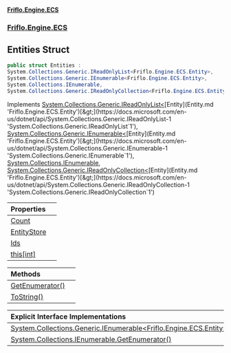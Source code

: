 #### [Friflo.Engine.ECS](index.md 'index')
### [Friflo.Engine.ECS](Friflo.Engine.ECS.md 'Friflo.Engine.ECS')

## Entities Struct

```csharp
public struct Entities :
System.Collections.Generic.IReadOnlyList<Friflo.Engine.ECS.Entity>,
System.Collections.Generic.IEnumerable<Friflo.Engine.ECS.Entity>,
System.Collections.IEnumerable,
System.Collections.Generic.IReadOnlyCollection<Friflo.Engine.ECS.Entity>
```

Implements [System.Collections.Generic.IReadOnlyList&lt;](https://docs.microsoft.com/en-us/dotnet/api/System.Collections.Generic.IReadOnlyList-1 'System.Collections.Generic.IReadOnlyList`1')[Entity](Entity.md 'Friflo.Engine.ECS.Entity')[&gt;](https://docs.microsoft.com/en-us/dotnet/api/System.Collections.Generic.IReadOnlyList-1 'System.Collections.Generic.IReadOnlyList`1'), [System.Collections.Generic.IEnumerable&lt;](https://docs.microsoft.com/en-us/dotnet/api/System.Collections.Generic.IEnumerable-1 'System.Collections.Generic.IEnumerable`1')[Entity](Entity.md 'Friflo.Engine.ECS.Entity')[&gt;](https://docs.microsoft.com/en-us/dotnet/api/System.Collections.Generic.IEnumerable-1 'System.Collections.Generic.IEnumerable`1'), [System.Collections.IEnumerable](https://docs.microsoft.com/en-us/dotnet/api/System.Collections.IEnumerable 'System.Collections.IEnumerable'), [System.Collections.Generic.IReadOnlyCollection&lt;](https://docs.microsoft.com/en-us/dotnet/api/System.Collections.Generic.IReadOnlyCollection-1 'System.Collections.Generic.IReadOnlyCollection`1')[Entity](Entity.md 'Friflo.Engine.ECS.Entity')[&gt;](https://docs.microsoft.com/en-us/dotnet/api/System.Collections.Generic.IReadOnlyCollection-1 'System.Collections.Generic.IReadOnlyCollection`1')

| Properties | |
| :--- | :--- |
| [Count](Entities.Count.md 'Friflo.Engine.ECS.Entities.Count') | |
| [EntityStore](Entities.EntityStore.md 'Friflo.Engine.ECS.Entities.EntityStore') | |
| [Ids](Entities.Ids.md 'Friflo.Engine.ECS.Entities.Ids') | |
| [this[int]](Entities.this[int].md 'Friflo.Engine.ECS.Entities.this[int]') | |

| Methods | |
| :--- | :--- |
| [GetEnumerator()](Entities.GetEnumerator().md 'Friflo.Engine.ECS.Entities.GetEnumerator()') | |
| [ToString()](Entities.ToString().md 'Friflo.Engine.ECS.Entities.ToString()') | |

| Explicit Interface Implementations | |
| :--- | :--- |
| [System.Collections.Generic.IEnumerable&lt;Friflo.Engine.ECS.Entity&gt;.GetEnumerator()](Entities.System.Collections.Generic.IEnumerable_Friflo.Engine.ECS.Entity_.GetEnumerator().md 'Friflo.Engine.ECS.Entities.System.Collections.Generic.IEnumerable<Friflo.Engine.ECS.Entity>.GetEnumerator()') | |
| [System.Collections.IEnumerable.GetEnumerator()](Entities.System.Collections.IEnumerable.GetEnumerator().md 'Friflo.Engine.ECS.Entities.System.Collections.IEnumerable.GetEnumerator()') | |

